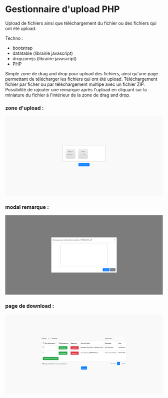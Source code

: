 # Gestionnaire d'upload PHP 

Upload de fichiers ainsi que téléchargement du fichier ou des fichiers qui ont été upload.

Techno : 

* bootstrap 
* datatable (librairie javascript)
* dropzonejs (librairie javascript)
* PHP

Simple zone de drag and drop pour upload des fichiers, ainsi qu'une page permettant de télécharger les fichiers qui ont été upload. 
Téléchargement fichier par ficher ou par téléchargement multipe avec un fichier ZIP. 
Possibilité de rajouter une remarque après l'upload en cliquant sur la miniature du fichier à l'intérieur de la zone de drag and drop.

### zone d'upload : 

![zone drag and drop upload](drag_and_drop.png "zone drag and drop upload")

### modal remarque : 

![remarque](note.png "modal remarque")

### page de download : 

![download](download.png "page download")